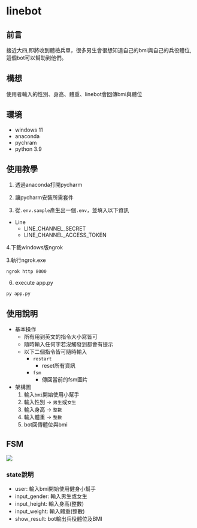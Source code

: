 # linebot

## 前言
接近大四,即將收到體檢兵單，很多男生會很想知道自己的bmi與自己的兵役體位,這個bot可以幫助到他們。

## 構想
使用者輸入的性別、身高、體重、linebot會回傳bmi與體位

## 環境
- windows 11
- anaconda
- pychram
- python 3.9

## 使用教學
1. 透過anaconda打開pycharm

2. 讓pycharm安裝所需套件

3. 從`.env.sample`產生出一個`.env`，並填入以下資訊

- Line
    - LINE_CHANNEL_SECRET
    - LINE_CHANNEL_ACCESS_TOKEN
    
4.下載windows版ngrok

3.執行ngrok.exe
```shell
ngrok http 8000
```
6. execute app.py
```shell
py app.py
```


## 使用說明
- 基本操作
    - 所有用到英文的指令大小寫皆可
    - 隨時輸入任何字若沒觸發到都會有提示
    - 以下二個指令皆可隨時輸入
        - `restart`
            - reset所有資訊
        - `fsm`
            - 傳回當前的fsm圖片
- 架構圖
    1. 輸入`bmi`開始使用小幫手
    2. 輸入性別 -> `男生`或`女生`
    3. 輸入身高 -> `整數`
    4. 輸入體重 -> `整數`
    5. bot回傳體位與bmi
    


## FSM
![](https://i.imgur.com/t8CxmXp.png)
### state說明
- user: 輸入bmi開始使用健身小幫手
- input_gender: 輸入男生或女生
- input_height: 輸入身高(整數)
- input_weight: 輸入體重(整數)
- show_result:  bot輸出兵役體位及BMI
